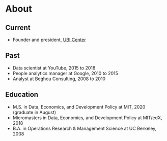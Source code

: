 About
=====

## Current

* Founder and president, [UBI Center](http://ubicenter.org)

## Past

* Data scientist at YouTube, 2015 to 2018
* People analytics manager at Google, 2010 to 2015
* Analyst at Beghou Consulting, 2008 to 2010

## Education

* M.S. in Data, Economics, and Development Policy at MIT, 2020 (graduate in August)
* Micromasters in Data, Economics, and Development Policy at MIT/edX, 2018
* B.A. in Operations Research & Management Science at UC Berkeley, 2008